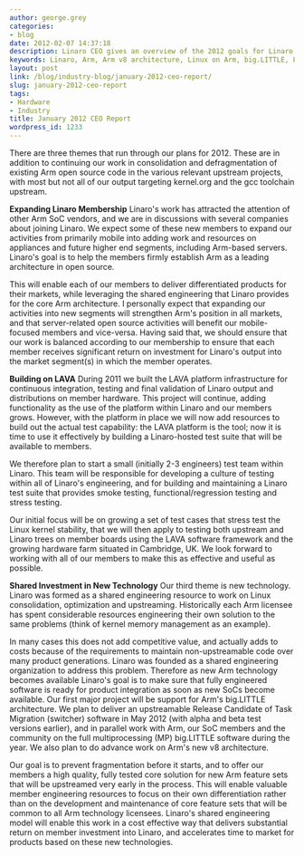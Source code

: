 ```yaml
---
author: george.grey
categories:
- blog
date: 2012-02-07 14:37:18
description: Linaro CEO gives an overview of the 2012 goals for Linaro.
keywords: Linaro, Arm, Arm v8 architecture, Linux on Arm, big.LITTLE, LAVA
layout: post
link: /blog/industry-blog/january-2012-ceo-report/
slug: january-2012-ceo-report
tags:
- Hardware
- Industry
title: January 2012 CEO Report
wordpress_id: 1233
---
```


There are three themes that run through our plans for 2012. These are in addition to continuing our work in consolidation and defragmentation of existing Arm open source code in the various relevant upstream projects, with most but not all of our output targeting kernel.org and the gcc toolchain upstream.

**Expanding Linaro Membership**
Linaro's work has attracted the attention of other Arm SoC vendors, and we are in discussions with several companies about joining Linaro. We expect some of these new members to expand our activities from primarily mobile into adding work and resources on appliances and future higher end segments, including Arm-based servers. Linaro's goal is to help the members firmly establish Arm as a leading architecture in open source.

This will enable each of our members to deliver differentiated products for their markets, while leveraging the shared engineering that Linaro provides for the core Arm architecture. I personally expect that expanding our activities into new segments will strengthen Arm's position in all markets, and that server-related open source activities will benefit our mobile-focused members and vice-versa. Having said that, we should ensure that our work is balanced according to our membership to ensure that each member receives significant return on investment for Linaro's output into the market segment(s) in which the member operates.

**Building on LAVA**
During 2011 we built the LAVA platform infrastructure for continuous integration, testing and final validation of Linaro output and distributions on member hardware. This project will continue, adding functionality as the use of the platform within Linaro and our members grows. However, with the platform in place we will now add resources to build out the actual test capability: the LAVA platform is the tool; now it is time to use it effectively by building a Linaro-hosted test suite that will be available to members.

We therefore plan to start a small (initially 2-3 engineers) test team within Linaro. This team will be responsible for developing a culture of testing within all of Linaro's engineering, and for building and maintaining a Linaro test suite that provides smoke testing, functional/regression testing and stress testing.

Our initial focus will be on growing a set of test cases that stress test the Linux kernel stability, that we will then apply to testing both upstream and Linaro trees on member boards using the LAVA software framework and the growing hardware farm situated in Cambridge, UK. We look forward to working with all of our members to make this as effective and useful as possible.

**Shared Investment in New Technology**
Our third theme is new technology. Linaro was formed as a shared engineering resource to work on Linux consolidation, optimization and upstreaming. Historically each Arm licensee has spent considerable resources engineering their own solution to the same problems (think of kernel memory management as an example).

In many cases this does not add competitive value, and actually adds to costs because of the requirements to maintain non-upstreamable code over many product generations. Linaro was founded as a shared engineering organization to address this problem. Therefore as new Arm technology becomes available Linaro's goal is to make sure that fully engineered software is ready for product integration as soon as new SoCs become available. Our first major project will be support for Arm's big.LITTLE architecture. We plan to deliver an upstreamable Release Candidate of Task Migration (switcher) software in May 2012 (with alpha and beta test versions earlier), and in parallel work with Arm, our SoC members and the community on the full multiprocessing (MP) big.LITTLE software during the year. We also plan to do advance work on Arm's new v8 architecture.

Our goal is to prevent fragmentation before it starts, and to offer our members a high quality, fully tested core solution for new Arm feature sets that will be upstreamed very early in the process. This will enable valuable member engineering resources to focus on their own differentiation rather than on the development and maintenance of core feature sets that will be common to all Arm technology licensees. Linaro's shared engineering model will enable this work in a cost effective way that delivers substantial return on member investment into Linaro, and accelerates time to market for products based on these new technologies.